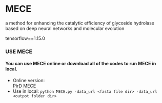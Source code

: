 # MECE
a method for enhancing the catalytic efficiency of glycoside hydrolase based on deep neural networks and molecular evolution

tensorflow==1.15.0


### USE MECE
#### You can use MECE online or download all of the codes to run MECE in local.
- Online version:    
[PirD MECE](http://www.elabcaas.cn/pird/mece)
- Use in local: 
`python MECE.py -data_url <fasta file dir> -data_url <outpot folder dir> `

